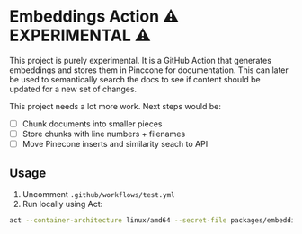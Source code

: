 # Embeddings Action ⚠️ EXPERIMENTAL ⚠️

This project is purely experimental. It is a GitHub Action that generates embeddings and stores them in Pinccone for documentation. This can later be used to semantically search the docs to see if content should be updated for a new set of changes.

This project needs a lot more work. Next steps would be:

- [ ] Chunk documents into smaller pieces
- [ ] Store chunks with line numbers + filenames
- [ ] Move Pinecone inserts and similarity seach to API

## Usage

1. Uncomment `.github/workflows/test.yml`
2. Run locally using Act:

```bash
act --container-architecture linux/amd64 --secret-file packages/embeddings-action/.env
```
